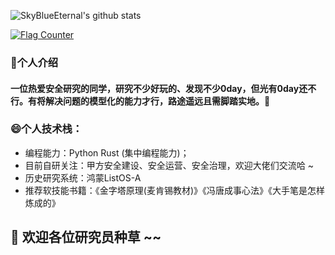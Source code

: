 ![SkyBlueEternal's github stats](https://github-readme-stats.vercel.app/api?username=SkyBlueEternal&theme=radical) 

<a href="https://info.flagcounter.com/eSrb"><img src="https://s05.flagcounter.com/map/eSrb/size_s/txt_000000/border_CCCCCC/pageviews_0/viewers_0/flags_0/" alt="Flag Counter" border="0"></a>

### 💬个人介绍

#### 一位热爱安全研究的同学，研究不少好玩的、发现不少0day，但光有0day还不行。有将解决问题的模型化的能力才行，路途遥远且需脚踏实地。🤔

### 😄个人技术栈：

+ 编程能力：Python Rust (集中编程能力)；<br> 
+ 目前自研关注：甲方安全建设、安全运营、安全治理，欢迎大佬们交流哈 ~
+ 历史研究系统：鸿蒙ListOS-A
+ 推荐软技能书籍：《金字塔原理(麦肯锡教材)》《冯唐成事心法》《大手笔是怎样炼成的》

## 🌱 欢迎各位研究员种草 ~~

<!--
**SkyBlueEternal/SkyBlueEternal** is a ✨ _special_ ✨ repository because its `README.md` (this file) appears on your GitHub profile.

Here are some ideas to get you started:

- 🔭 I’m currently working on ...
- 🌱 I’m currently learning ...
- 👯 I’m looking to collaborate on ...
- 🤔 I’m looking for help with ...
- 💬 Ask me about ...
- 📫 How to reach me: ...
- 😄 Pronouns: ...
- ⚡ Fun fact: ...
-->
